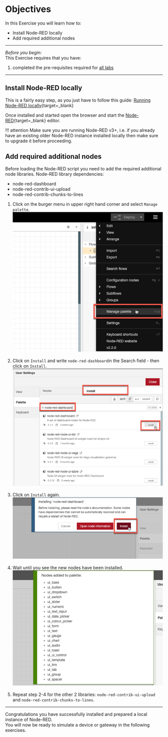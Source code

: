 # Objectives
In this Exercise you will learn how to:

* Install Node-RED locally
* Add required additional nodes

---
*Before you begin:*  
This Exercise requires that you have:

1. completed the pre-requisites required for [all labs](prereqs.md)
 
---
##  Install Node-RED locally

This is a fairly easy step, as you just have to follow this guide:
[Running Node-RED locally](https://nodered.org/docs/getting-started/local){target=_blank}</br>

Once installed and started open the browser and start the [Node-RED](http://localhost:1880/){target=_blank} editor.</br>

!!! attention
    Make sure you are running Node-RED v3+, i.e. if you already have an existing older Node-RED instance installed locally then make sure to upgrade it before proceeding.


##  Add required additional nodes

Before loading the Node-RED script you need to add the required additional node libraries.
Node-RED library dependencies:</br>
- node-red-dashboard</br>
- node-red-contrib-ui-upload</br>
- node-red-contrib-chunks-to-lines</br>

1. Click on the burger menu in upper right hand corner and select `Manage palette`.
![Manage palette](img/Setup_01.png)</br></br>
2. Click on `Install` and write `node-red-dashboard`in the Search field - then click on `Install`.
![Install node-red-dashboard](img/Setup_02.png)</br></br>
3. Click on `Install` again.
![Install node-red-dashboard](img/Setup_03.png)</br></br>
4. Wait until you see the new nodes have been installed.
![Install node-red-dashboard](img/Setup_04.png)</br></br>
5. Repeat step 2-4 for the other 2 libraries: `node-red-contrib-ui-upload` and `node-red-contrib-chunks-to-lines`.


---
Congratulations you have successfully installed and prepared a local instance of Node-RED.</br>
You will now be ready to simulate a device or gateway in the following exercises.